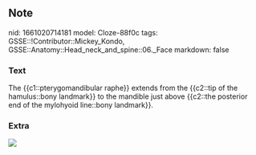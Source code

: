 ## Note
nid: 1661020714181
model: Cloze-88f0c
tags: GSSE::!Contributor::Mickey_Kondo, GSSE::Anatomy::Head_neck_and_spine::06._Face
markdown: false

### Text
The {{c1::pterygomandibular raphe}} extends from the {{c2::tip of the hamulus::bony landmark}} to the mandible just above {{c2::the posterior end of the mylohyoid line::bony landmark}}.

### Extra
<img src="070817_0606_BuccinatorM1.jpg">
